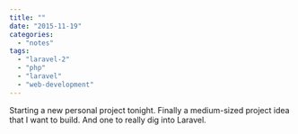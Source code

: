 ```yaml
---
title: ""
date: "2015-11-19"
categories: 
  - "notes"
tags: 
  - "laravel-2"
  - "php"
  - "laravel"
  - "web-development"
---
```


Starting a new personal project tonight. Finally a medium-sized project idea that I want to build. And one to really dig into Laravel.
